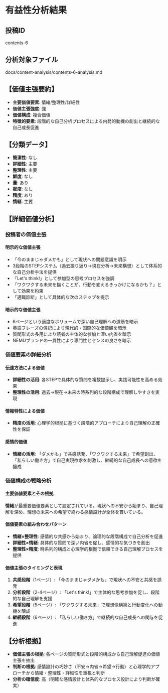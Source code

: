 # 有益性分析結果

## 投稿ID
contents-6

## 分析対象ファイル
docs/content-analysis/contents-6-analysis.md

## 【価値主張要約】
- **主要価値要素**: 情緒/整理性/詳細性
- **価値主張強度**: 強
- **価値構成**: 複合価値
- **特徴的要素**: 段階的な自己分析プロセスによる内発的動機の創出と継続的な自己成長促進

## 【分類データ】
- **簡潔性**: なし
- **詳細性**: 主要
- **整理性**: 主要
- **鮮度**: なし
- **量**: あり
- **密度**: なし
- **精度**: あり
- **情緒**: 主要

## 【詳細価値分析】

### 投稿者の価値主張

#### 明示的な価値主張
- 「今のままじゃダメかも」として現状への問題意識を明示
- 3段階のSTEPシステム（過去振り返り→現在分析→未来構想）として体系的な自己分析手法を提供
- 「Let's think!」として参加型の思考プロセスを強調
- 「ワクワクする未来を描くことが、行動を変えるきっかけになるかも？」として効果を約束
- 「適職診断」として具体的な次のステップを提示

#### 暗示的な価値主張
- 6ページという適度なボリュームで深い自己理解への道筋を暗示
- 英語フレーズの併記により現代的・国際的な価値観を暗示
- 質問形式の多用により読者の主体的な参加と深い内省を暗示
- NEMUブランドの一貫性により専門性とセンスの良さを暗示

### 価値要素の詳細分析

#### 伝達方法による価値
- **詳細性の活用**: 各STEPで具体的な質問を複数提示し、実践可能性を高める効果
- **整理性の活用**: 過去→現在→未来の時系列的な段階構成で理解しやすさを実現

#### 情報特性による価値
- **精度の活用**: 心理学的根拠に基づく段階的アプローチにより自己理解の正確性を保証

#### 感情的価値
- **情緒の活用**: 「ダメかも」で共感誘発、「ワクワクする未来」で希望創出、「私らしい働き方」で自己実現欲求を刺激し、継続的な自己成長への意欲を醸成

### 価値構成の戦略分析

#### 主要価値要素とその根拠
**情緒**が最重要価値要素として設定されている。現状への不安から始まり、自己理解を深め、理想の未来への希望で終わる感情設計が全体を貫いている。

#### 価値要素の組み合わせパターン
- **情緒×整理性**: 感情的な共感から始まり、論理的な段階構成で自己分析を促進
- **詳細性×情緒**: 具体的な質問で深い内省を促し、感情的な気づきを創出
- **整理性×精度**: 時系列的構成と心理学的根拠で信頼できる自己理解プロセスを提供

#### 価値主張のタイミングと表現
1. **共感段階**（1ページ）: 「今のままじゃダメかも」で現状への不安と共感を誘発
2. **分析段階**（2-4ページ）: 「Let's think!」で主体的な思考参加を促し、段階的な自己理解を支援
3. **希望段階**（5ページ）: 「ワクワクする未来」で理想像構築と行動変化への動機を醸成
4. **継続段階**（6ページ）: 「私らしい働き方」で継続的な自己成長への関与を促進

## 【分析根拠】
- **価値主張の根拠**: 各ページの質問形式と段階的構成から自己理解促進の価値主張を抽出
- **判断の根拠**: 感情設計の巧妙さ（不安→内省→希望→行動）と心理学的アプローチから情緒・整理性・詳細性を重視と判断
- **分析の確信度**: 高（明確な感情設計と体系的なプロセス設計により判断が確実）